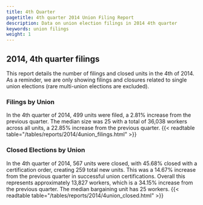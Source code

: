 ```yaml
---
title: 4th Quarter 
pagetitle: 4th quarter 2014 Union Filing Report
description: Data on union election filings in 2014 4th quarter 
keywords: union filings
weight: 1
---
```


## 2014, 4th quarter filings

This report details the number of filings and closed units in the 4th of 2014. As a reminder, we are only showing filings and closures related to single union elections (rare multi-union elections are excluded).

### Filings by Union
In the 4th quarter of 2014, 499 units were filed, a 2.81% increase from the previous quarter. The median size was 25 with a total of 36,038 workers across all units, a 22.85% increase from the previous quarter.
{{< readtable table="/tables/reports/2014/4union_filings.html" >}}

### Closed Elections by Union
In the 4th quarter of 2014, 567 units were closed, with 45.68% closed with a certification order, creating 259 total new units. This was a 14.67% increase from the previous quarter in successful union certifications. Overall this represents approximately 13,827 workers, which is a 34.15% increase from the previous quarter. The median bargaining unit has 25 workers.
{{< readtable table="/tables/reports/2014/4union_closed.html" >}}
